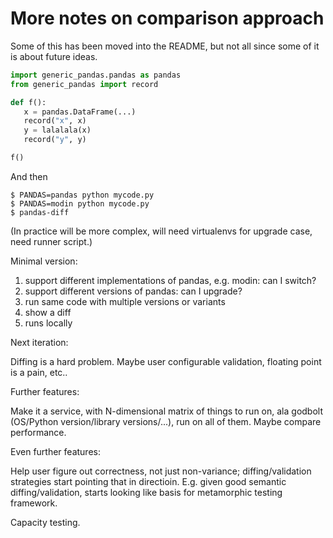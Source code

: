 # More notes on comparison approach

Some of this has been moved into the README, but not all since some of it is about future ideas.

```python
import generic_pandas.pandas as pandas
from generic_pandas import record

def f():
   x = pandas.DataFrame(...)
   record("x", x)
   y = lalalala(x)
   record("y", y)

f()
```

And then

```shell-session
$ PANDAS=pandas python mycode.py
$ PANDAS=modin python mycode.py
$ pandas-diff
```

(In practice will be more complex, will need virtualenvs for upgrade case, need runner script.)

Minimal version:

1. support different implementations of pandas, e.g. modin: can I switch?
2. support different versions of pandas: can I upgrade?
3. run same code with multiple versions or variants
4. show a diff
5. runs locally

Next iteration:

Diffing is a hard problem. Maybe user configurable validation, floating point is a pain, etc..

Further features:

Make it a service, with N-dimensional matrix of things to run on, ala godbolt (OS/Python version/library versions/...), run on all of them. Maybe compare performance.

Even further features:

Help user figure out correctness, not just non-variance; diffing/validation strategies start pointing that in directioin. E.g. given good semantic diffing/validation, starts looking like basis for metamorphic testing framework.

Capacity testing.
